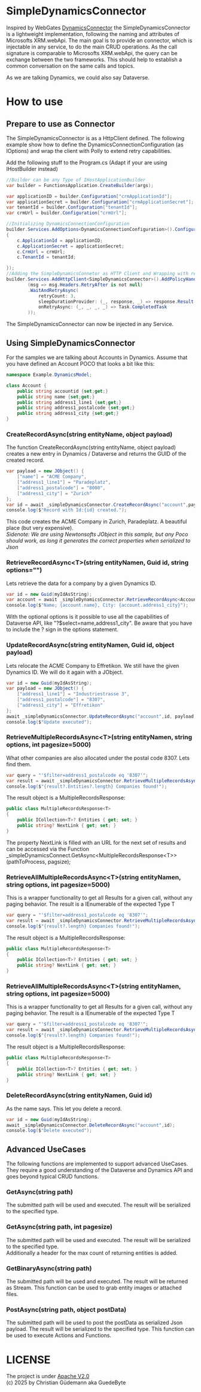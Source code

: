 # SimpleDynamicsConnector

Inspired by WebGates [DynamicsConnector](https://github.com/WebGateConsultingAG/DynamicsConnector) the SimpleDynamicsConnector is a lightweight implementation, following the naming and attributes of Microsofts XRM.webApi. The main goal is to provide an connector, which is injectable in any service, to do the main CRUD operations.
As the call signature is comparable to Microsofts XRM.webApi, the query can be exchange between the two frameworks. This should help to establish a common conversation on the same calls and topics.

As we are talking Dynamics, we could also say Dataverse.

# How to use

## Prepare to use as Connector
The SimpleDynamicsConnector is as a HttpClient defined. The following example show how to define the DynamicsConnectionConfiguration (as IOptions) and wrap the client with Polly to extend retry capabilities.

Add the following stuff to the Program.cs (Adapt if your are using IHostBuilder instead)

```c#
//Builder can be any Type of IHostApplicationBuilder
var builder = FunctionsApplication.CreateBuilder(args);

var applicationID = builder.Configuration["crmApplicationId"];
var applicationSecret = builder.Configuration["crmApplicationSecret"];
var tenantId = builder.Configuration["tenantId"];
var crmUrl = builder.Configuration["crmUrl"];

//Initializing DynamicsConnectionConfiguration
builder.Services.AddOptions<DynamicsConnectionConfiguration>().Configure(c =>
{
    c.ApplicationId = applicationID;
    c.ApplicationSecret = applicationSecret;
    c.CrmUrl = crmUrl;
    c.TenantId = tenantId;

});
//Adding the SimpleDynamicsConnetor as HTTP Client and Wrapping with retry Policy
builder.Services.AddHttpClient<SimpleDynamicsConnector>().AddPolicyHandler(Policy.HandleResult<HttpResponseMessage>
        (msg => msg.Headers.RetryAfter is not null)
        .WaitAndRetryAsync(
            retryCount: 3,
            sleepDurationProvider: (_, response, _) => response.Result.Headers.RetryAfter.Delta.Value,
            onRetryAsync: (_, _, _, _) => Task.CompletedTask
        ));
```
The SimpleDynamicsConnector can now be injected in any Service.

## Using SimpleDynamicsConnector
For the samples we are talking about Accounts in Dynamics. Assume that you have defined an Account POCO that looks a bit like this:
```c#
namespace Example.DynamicsModel;

class Account {
    public string accountid {set;get;}
    public string name {set;get;}
    public string address1_line1 {set;get;}
    public string address1_postalcode {set;get;}
    public string address1_city {set;get;}
}
```
### CreateRecordAsync(string entityName, object payload)
The function CreateRecordAsync(string entityName, object payload) creates a new entry in Dynamics / Dataverse and returns the GUID of the created record.
```C#
var payload = new JObject() {
    ["name"] = "ACME Company",
    ["address1_line1"] = "Paradeplatz",
    ["address1_postalcode"] = "8000",
    ["address1_city"] = "Zurich"
};
var id = await _simpleDynamicsConnector.CreateRecordAsync("account",payload);
console.log($"Record with Id:{id} created.");
```
This code creates the ACME Company in Zurich, Paradeplatz. A beautiful place (but very expensive).  
*Sidenote: We are using Newtonsofts JObject in this sample, but any Poco should work, as long it generates the correct properties when serialized to Json*

### RetrieveRecordAsync\<T\>(string entityNamen, Guid id, string options="")
Lets retrieve the data for a company by a given Dynamics ID.
```C#
var id = new Guid(myIdAsString);
var account = await _simpleDynamicsConnector.RetrieveRecordAsync<Account>("account",id);
console.log($"Name; {account.name}, City: {account.address1_city}");
```
With the optional options is it possible to use all the capabilities of Dataverse API, like "?$select=name,address1_city". Be aware that you have to include the ? sign in the options statement.

### UpdateRecordAsync(string entityNamen, Guid id, object payload)
Lets relocate the ACME Company to Effretikon. We still have the given Dynamics ID. We will do it again with a JObject.
```C#
var id = new Guid(myIdAsString);
var payload = new JObject() {
    ["address1_line1"] = "Industriestrasse 3",
    ["address1_postalcode"] = "8307",
    ["address1_city"] = "Effretikon"
};
await _simpleDynamicsConnector.UpdateRecordAsync("account",id, payload);
console.log($"Update executed");
```

### RetrieveMultipleRecordsAsync\<T\>(string entityNamen, string options, int pagesize=5000)
What other companies are also allocated under the postal code 8307. Lets find them.
```C#
var query = "'$filter=address1_postalcode eq '8307'";
var result = await _simpleDynamicsConnector.RetrieveMultipleRecordsAsync<Account>("account",query);
console.log($"{result?.Entities?.length} Companies found!");
```
The result object is a MultipleRecordsResponse:
```C#
public class MultipleRecordsResponse<T>
{
    public ICollection<T>? Entities { get; set; }
    public string? NextLink { get; set; }
}
```
The property NextLink is filled with an URL for the next set of results and can be accessed via the Function _simpleDynamicsConnect.GetAsync\<MultipleRecordsResponse\<T\>\>(pathToProcess, pagsize);

### RetrieveAllMultipleRecordsAsync\<T\>(string entityNamen, string options, int pagesize=5000)
This is a wrapper functionality to get all Results for a given call, without any paging behavior. The result is a IEnumerable of the expected Type T
```C#
var query = "'$filter=address1_postalcode eq '8307'";
var result = await _simpleDynamicsConnector.RetrieveMultipleRecordsAsync<Account>("account",query);
console.log($"{result?.length} Companies found!");
```
The result object is a MultipleRecordsResponse:
```C#
public class MultipleRecordsResponse<T>
{
    public ICollection<T>? Entities { get; set; }
    public string? NextLink { get; set; }
}
```

### RetrieveAllMultipleRecordsAsync\<T\>(string entityNamen, string options, int pagesize=5000)
This is a wrapper functionality to get all Results for a given call, without any paging behavior. The result is a IEnumerable of the expected Type T
```C#
var query = "'$filter=address1_postalcode eq '8307'";
var result = await _simpleDynamicsConnector.RetrieveMultipleRecordsAsync<Account>("account",query);
console.log($"{result?.length} Companies found!");
```
The result object is a MultipleRecordsResponse:
```C#
public class MultipleRecordsResponse<T>
{
    public ICollection<T>? Entities { get; set; }
    public string? NextLink { get; set; }
}
```

### DeleteRecordAsync(string entityNamen, Guid id)
As the name says. This let you delete a record.
```C#
var id = new Guid(myIdAsString);
await _simpleDynamicsConnector.DeleteRecordAsync("account",id);
console.log($"Delete executed");
```


## Advanced UseCases
The following functions are implemented to support advanced UseCases. They require a good understanding of the Dataverse and Dynamics API and goes beyond typical CRUD functions.

### GetAsync<T>(string path)
The submitted path will be used and executed. The result will be serialized to the specified type.
### GetAsync<T>(string path, int pagesize)
The submitted path will be used and executed. The result will be serialized to the specified type.  
Additionally a header for the max count of returning entities is added.
### GetBinaryAsync(string path)
The submitted path will be used and executed. The result will be returned as Stream. This function can be used to grab entity images or attached files.
### PostAsync<T>(string path, object postData)
The submitted path will be used to post the postData as serialized Json payload. The result will be serialized to the specified type. This function can be used to execute Actions and Functions.

# LICENSE
The project is under [Apache V2.0](LICENSE)  
(c) 2025 by Christian Güdemann aka GuedeByte